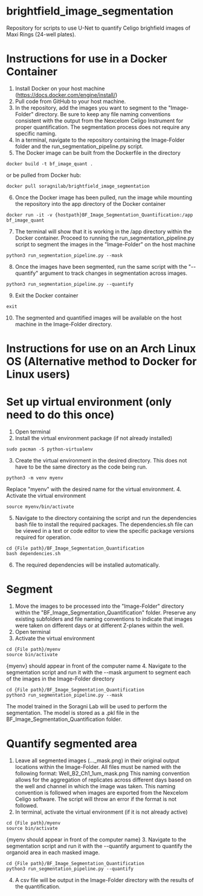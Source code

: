 # brightfield_image_segmentation
 Repository for scripts to use U-Net to quantify Celigo brighfield images of Maxi Rings (24-well plates).

# Instructions for use in a Docker Container
1. Install Docker on your host machine (https://docs.docker.com/engine/install/)
2. Pull code from GitHub to your host machine.
3. In the repository, add the images you want to segment to the "Image-Folder" directory. Be sure to keep any file naming conventions consistent with the output from the Nexcelom Celigo Instrument for proper quantification. The segmentation process does not require any specific naming.
4. In a terminal, navigate to the repository containing the Image-Folder folder and the run_segmentation_pipeline.py script.
5. The Docker image can be built from the Dockerfile in the directory
```
docker build -t bf_image_quant .
```
or be pulled from Docker hub:
```
docker pull soragnilab/brightfield_image_segmentation
```
6. Once the Docker image has been pulled, run the image while mounting the repository into the app directory of the Docker container
```
docker run -it -v {hostpath}BF_Image_Segmentation_Quantification:/app bf_image_quant
```
7. The terminal will show that it is working in the /app directory within the Docker container. Proceed to running the run_segmentation_pipeline.py script to segment the images in the "Image-Folder" on the host machine
```
python3 run_segmentation_pipeline.py --mask
```
8. Once the images have been segmented, run the same script with the "--quantify" argument to track changes in segmentation across images.
```
python3 run_segmentation_pipeline.py --quantify
```
9. Exit the Docker container
```
exit
```
10. The segmented and quantified images will be available on the host machine in the Image-Folder directory.


# Instructions for use on an Arch Linux OS (Alternative method to Docker for Linux users)
# Set up virtual environment (only need to do this once)
 1. Open terminal
 2. Install the virtual environment package (if not already installed)
 ```
 sudo pacman -S python-virtualenv
 ```
 3. Create the virtual environment in the desired directory. This does not have to be the same directory as the code being run.
 ```
 python3 -m venv myenv
 ```
 Replace "myenv" with the desired name for the virtual environment.
 4. Activate the virtual environment
 ```
 source myenv/bin/activate
 ```
 5. Navigate to the directory containing the script and run the dependencies bash file to install the required packages. The dependencies.sh file can be viewed in a text or code editor to view the specific package versions required for operation.
 ```
 cd {File path}/BF_Image_Segmentation_Quantification
 bash dependencies.sh
 ```
 6. The required dependencies will be installed automatically.
 
# Segment
 1. Move the images to be processed into the "Image-Folder" directory within the "BF_Image_Segmentation_Quantification" folder. Preserve any existing subfolders and file naming conventions to indicate that images were taken on different days or at different Z-planes within the well.
 2. Open terminal 
 3. Activate the virtual environment
 ```
 cd {File path}/myenv
 source bin/activate
 ```
 {myenv} should appear in front of the computer name
 4. Navigate to the segmentation script and run it with the --mask argument to segment each of the images in the Image-Folder directory
 ```
 cd {File path}/BF_Image_Segmentation_Quantification
 python3 run_segmentation_pipeline.py --mask
 ```
 
The model trained in the Soragni Lab will be used to perform the segmentation. The model is stored as a .pkl file in the BF_Image_Segmentation_Quantification folder.
 	
# Quantify segmented area
 1. Leave all segmented images (..._mask.png) in their original output locations within the Image-Folder. All files must be named with the following format:
 Well_B2_Ch1_1um_mask.png
 This naming convention allows for the aggregation of replicates across different days based on the well and channel in which the image was taken. This naming convention is followed when images are exported from the Nexcelom Celigo software. The script will throw an error if the format is not followed.
 2. In terminal, activate the virtual environment (if it is not already active)
 ```
 cd {File path}/myenv
 source bin/activate
 ```
 {myenv should appear in front of the computer name}
 3. Navigate to the segmentation script and run it with the --quantify argument to quantify the organoid area in each masked image.
 ```
 cd {File path}/BF_Image_Segmentation_Quantification
 python3 run_segmentation_pipeline.py --quantify
 ```
 4. A csv file will be output in the Image-Folder directory with the results of the quantification.
 

 

